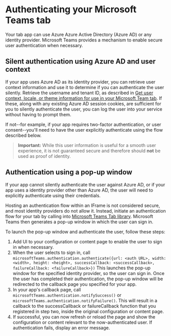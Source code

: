 ﻿# Authenticating your Microsoft Teams tab

Your tab app can use Azure Azure Active Directory (Azure AD) or any identity provider. Microsoft Teams provides a mechanism to enable secure user authentication when necessary.

## Silent authentication using Azure AD and user context

If your app uses Azure AD as its identity provider, you can retrieve user context information and use it to determine if you can authenticate the user silently. Retrieve the username and tenant ID, as described in [Get user context, locale, or theme information for use in your Microsoft Team tab](../getusercontext.md). If these, along with any existing Azure AD session cookies, are sufficient for you to silently authenticate the user, you can log the user into your service without having to prompt them. 

If not--for example, if your app requires two-factor authentication, or user consent--you'll need to have the user explicitly authenticate using the flow described below.

> **Important:** While this user information is useful for a smooth user experience, it is not guaranteed secure and therefore should **not** be used as proof of identity. 

## Authentication using a pop-up window

If your app cannot silently authenticate the user against Azure AD, or if your app uses a identity provider other than Azure AD, the user will need to explicitly authenticate using their credentials. 

Hosting an authentication flow within an IFrame is not considered secure, and most identity providers do not allow it. Instead, initiate an authentication flow for your tab by calling into [Microsoft Teams Tab library](https://teamspacewusprodms.blob.core.windows.net/tabframework/0.2/MicrosoftTeams.js). Microsoft Teams then generates a pop-up window in which the user can sign in.

To launch the pop-up window and authenticate the user, follow these steps:

1. Add UI to your configuration or content page to enable the user to sign in when necessary.
2. When the user selects to sign in, call ```microsoftTeams.authentication.authenticate({url: <auth URL>, width: <width>, height: <height>, successCallback: <successCallback>, failureCallback: <failureCallback>})```
	This launches the pop-up window for the specified identity provider, so the user can sign in. Once the user has completed their authentication, the pop-up window will be redirected to the callback page you specified for your app. 
3. In your app's callback page, call ```microsoftTeams.authentication.notifySuccess()``` or ```microsoftTeams.authentication.notifyFailure()```.
	This will result in a callback to the successCallback or failureCallback function that you registered in step two, inside the original configuration or content page.  
4. If successful, you can now refresh or reload the page and show the configuration or content relevant to the now-authenticated user. If authentication fails, display an error message.


